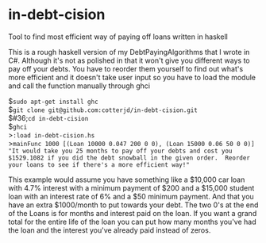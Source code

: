 # in-debt-cision
Tool to find most efficient way of paying off loans written in haskell

This is a rough haskell version of my DebtPayingAlgorithms that I wrote in C#.
Although it's not as polished in that it won't give you different ways to pay off your debts. 
You have to reorder them yourself to find out what's more efficient and 
it doesn't take user input so you have to load the module and call the function manually through ghci


&#36;`sudo apt-get install ghc`<br>
&#36;`git clone git@github.com:cotterjd/in-debt-cision.git`<br>
$#36;`cd in-debt-cision`<br>
&#36;`ghci`<br>
&gt;`:load in-debt-cision.hs`<br>
&gt;`mainFunc 1000 [(Loan 10000 0.047 200 0 0), (Loan 15000 0.06 50 0 0)]`<br>
`"It would take you 25 months to pay off your debts and cost you $1529.1082 if you did the debt snowball in the given order. 
Reorder your loans to see if there's a more efficient way!"`

This example would assume you have something like a $10,000 car loan with 4.7% interest with a minimum payment of $200 
and a $15,000 student loan with an interest rate of 6% and a $50 minimum payment. 
And that you have an extra $1000/month to put towards your debt. 
The two 0's at the end of the Loans is for months and interest paid on the loan. If you want a grand total for the entire life of the loan you can put how many months you've had the loan and the interest you've already paid instead of zeros. 
